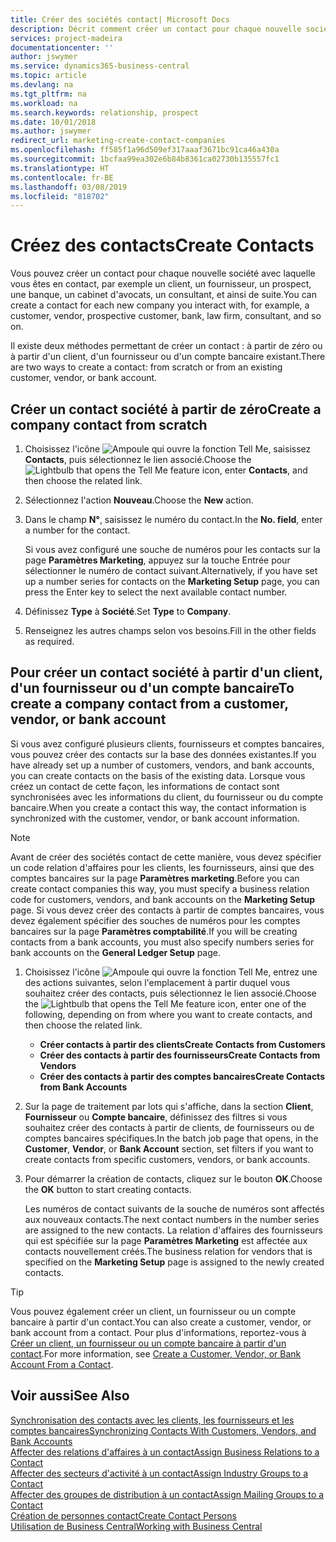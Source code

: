 ```yaml
---
title: Créer des sociétés contact| Microsoft Docs
description: Décrit comment créer un contact pour chaque nouvelle société ou société prospect avec laquelle vous collaborez ou entretenez des relations.
services: project-madeira
documentationcenter: ''
author: jswymer
ms.service: dynamics365-business-central
ms.topic: article
ms.devlang: na
ms.tgt_pltfrm: na
ms.workload: na
ms.search.keywords: relationship, prospect
ms.date: 10/01/2018
ms.author: jswymer
redirect_url: marketing-create-contact-companies
ms.openlocfilehash: ff585f1a96d509ef317aaaf3671bc91ca46a430a
ms.sourcegitcommit: 1bcfaa99ea302e6b84b8361ca02730b135557fc1
ms.translationtype: HT
ms.contentlocale: fr-BE
ms.lasthandoff: 03/08/2019
ms.locfileid: "818702"
---
```

# <a name="create-contacts"></a><span data-ttu-id="5c45e-103">Créez des contacts</span><span class="sxs-lookup"><span data-stu-id="5c45e-103">Create Contacts</span></span>
<span data-ttu-id="5c45e-104">Vous pouvez créer un contact pour chaque nouvelle société avec laquelle vous êtes en contact, par exemple un client, un fournisseur, un prospect, une banque, un cabinet d'avocats, un consultant, et ainsi de suite.</span><span class="sxs-lookup"><span data-stu-id="5c45e-104">You can create a contact for each new company you interact with, for example, a customer, vendor, prospective customer, bank, law firm, consultant, and so on.</span></span>

<span data-ttu-id="5c45e-105">Il existe deux méthodes permettant de créer un contact : à partir de zéro ou à partir d'un client, d'un fournisseur ou d'un compte bancaire existant.</span><span class="sxs-lookup"><span data-stu-id="5c45e-105">There are two ways to create a contact: from scratch or from an existing customer, vendor, or bank account.</span></span>

## <a name="create-a-company-contact-from-scratch"></a><span data-ttu-id="5c45e-106">Créer un contact société à partir de zéro</span><span class="sxs-lookup"><span data-stu-id="5c45e-106">Create a company contact from scratch</span></span>
1. <span data-ttu-id="5c45e-107">Choisissez l'icône ![Ampoule qui ouvre la fonction Tell Me](media/ui-search/search_small.png "Dites-moi ce que vous voulez faire"), saisissez **Contacts**, puis sélectionnez le lien associé.</span><span class="sxs-lookup"><span data-stu-id="5c45e-107">Choose the ![Lightbulb that opens the Tell Me feature](media/ui-search/search_small.png "Tell me what you want to do") icon, enter **Contacts**, and then choose the related link.</span></span>
2. <span data-ttu-id="5c45e-108">Sélectionnez l'action **Nouveau**.</span><span class="sxs-lookup"><span data-stu-id="5c45e-108">Choose the **New** action.</span></span>
3. <span data-ttu-id="5c45e-109">Dans le champ **N°**, saisissez le numéro du contact.</span><span class="sxs-lookup"><span data-stu-id="5c45e-109">In the **No. field**, enter a number for the contact.</span></span>

    <span data-ttu-id="5c45e-110">Si vous avez configuré une souche de numéros pour les contacts sur la page **Paramètres Marketing**, appuyez sur la touche Entrée pour sélectionner le numéro de contact suivant.</span><span class="sxs-lookup"><span data-stu-id="5c45e-110">Alternatively, if you have set up a number series for contacts on the **Marketing Setup** page, you can press the Enter key to select the next available contact number.</span></span>  
4. <span data-ttu-id="5c45e-111">Définissez **Type** à **Société**.</span><span class="sxs-lookup"><span data-stu-id="5c45e-111">Set **Type** to **Company**.</span></span>
5. <span data-ttu-id="5c45e-112">Renseignez les autres champs selon vos besoins.</span><span class="sxs-lookup"><span data-stu-id="5c45e-112">Fill in the other fields as required.</span></span>

## <a name="to-create-a-company-contact-from-a-customer-vendor-or-bank-account"></a><span data-ttu-id="5c45e-113">Pour créer un contact société à partir d'un client, d'un fournisseur ou d'un compte bancaire</span><span class="sxs-lookup"><span data-stu-id="5c45e-113">To create a company contact from a customer, vendor, or bank account</span></span>
<span data-ttu-id="5c45e-114">Si vous avez configuré plusieurs clients, fournisseurs et comptes bancaires, vous pouvez créer des contacts sur la base des données existantes.</span><span class="sxs-lookup"><span data-stu-id="5c45e-114">If you have already set up a number of customers, vendors, and bank accounts, you can create contacts on the basis of the existing data.</span></span> <span data-ttu-id="5c45e-115">Lorsque vous créez un contact de cette façon, les informations de contact sont synchronisées avec les informations du client, du fournisseur ou du compte bancaire.</span><span class="sxs-lookup"><span data-stu-id="5c45e-115">When you create a contact this way, the contact information is synchronized with the customer, vendor, or bank account information.</span></span>

> [!NOTE]  
>   <span data-ttu-id="5c45e-116">Avant de créer des sociétés contact de cette manière, vous devez spécifier un code relation d'affaires pour les clients, les fournisseurs, ainsi que des comptes bancaires sur la page **Paramètres marketing**.</span><span class="sxs-lookup"><span data-stu-id="5c45e-116">Before you can create contact companies this way, you must specify a business relation code for customers, vendors, and bank accounts on the **Marketing Setup** page.</span></span> <span data-ttu-id="5c45e-117">Si vous devez créer des contacts à partir de comptes bancaires, vous devez également spécifier des souches de numéros pour les comptes bancaires sur la page **Paramètres comptabilité**.</span><span class="sxs-lookup"><span data-stu-id="5c45e-117">If you will be creating contacts from a bank accounts, you must also specify numbers series for bank accounts on the **General Ledger Setup** page.</span></span>

1. <span data-ttu-id="5c45e-118">Choisissez l'icône ![Ampoule qui ouvre la fonction Tell Me](media/ui-search/search_small.png "Dites-moi ce que vous voulez faire"), entrez une des actions suivantes, selon l'emplacement à partir duquel vous souhaitez créer des contacts, puis sélectionnez le lien associé.</span><span class="sxs-lookup"><span data-stu-id="5c45e-118">Choose the ![Lightbulb that opens the Tell Me feature](media/ui-search/search_small.png "Tell me what you want to do") icon, enter one of the following, depending on from where you want to create contacts, and then choose the related link.</span></span>
   * <span data-ttu-id="5c45e-119">**Créer contacts à partir des clients**</span><span class="sxs-lookup"><span data-stu-id="5c45e-119">**Create Contacts from Customers**</span></span>
   * <span data-ttu-id="5c45e-120">**Créer des contacts à partir des fournisseurs**</span><span class="sxs-lookup"><span data-stu-id="5c45e-120">**Create Contacts from Vendors**</span></span>
   * <span data-ttu-id="5c45e-121">**Créer des contacts à partir des comptes bancaires**</span><span class="sxs-lookup"><span data-stu-id="5c45e-121">**Create Contacts from Bank Accounts**</span></span>
2. <span data-ttu-id="5c45e-122">Sur la page de traitement par lots qui s'affiche, dans la section **Client**, **Fournisseur** ou **Compte bancaire**, définissez des filtres si vous souhaitez créer des contacts à partir de clients, de fournisseurs ou de comptes bancaires spécifiques.</span><span class="sxs-lookup"><span data-stu-id="5c45e-122">In the batch job page that opens, in the **Customer**, **Vendor**, or **Bank Account** section, set filters if you want to create contacts from specific customers, vendors, or bank accounts.</span></span>
3. <span data-ttu-id="5c45e-123">Pour démarrer la création de contacts, cliquez sur le bouton **OK**.</span><span class="sxs-lookup"><span data-stu-id="5c45e-123">Choose the **OK** button to start creating contacts.</span></span>

    <span data-ttu-id="5c45e-124">Les numéros de contact suivants de la souche de numéros sont affectés aux nouveaux contacts.</span><span class="sxs-lookup"><span data-stu-id="5c45e-124">The next contact numbers in the number series are assigned to the new contacts.</span></span> <span data-ttu-id="5c45e-125">La relation d'affaires des fournisseurs qui est spécifiée sur la page **Paramètres Marketing** est affectée aux contacts nouvellement créés.</span><span class="sxs-lookup"><span data-stu-id="5c45e-125">The business relation for vendors that is specified on the **Marketing Setup** page is assigned to the newly created contacts.</span></span>

> [!TIP]  
>   <span data-ttu-id="5c45e-126">Vous pouvez également créer un client, un fournisseur ou un compte bancaire à partir d'un contact.</span><span class="sxs-lookup"><span data-stu-id="5c45e-126">You can also create a customer, vendor, or bank account from a contact.</span></span> <span data-ttu-id="5c45e-127">Pour plus d'informations, reportez-vous à [Créer un client, un fournisseur ou un compte bancaire à partir d'un contact](marketing-how-create-contacts-new-customers-vendors-bank-accounts.md).</span><span class="sxs-lookup"><span data-stu-id="5c45e-127">For more information, see [Create a Customer, Vendor, or Bank Account From a Contact](marketing-how-create-contacts-new-customers-vendors-bank-accounts.md).</span></span>

## <a name="see-also"></a><span data-ttu-id="5c45e-128">Voir aussi</span><span class="sxs-lookup"><span data-stu-id="5c45e-128">See Also</span></span>
[<span data-ttu-id="5c45e-129">Synchronisation des contacts avec les clients, les fournisseurs et les comptes bancaires</span><span class="sxs-lookup"><span data-stu-id="5c45e-129">Synchronizing Contacts With Customers, Vendors, and Bank Accounts</span></span>](marketing-synchronize-contacts-customers-vendors-bank-accounts.md)  
[<span data-ttu-id="5c45e-130">Affecter des relations d'affaires à un contact</span><span class="sxs-lookup"><span data-stu-id="5c45e-130">Assign Business Relations to a Contact</span></span>](marketing-business-relations.md#AssignBusRelContact)  
[<span data-ttu-id="5c45e-131">Affecter des secteurs d'activité à un contact</span><span class="sxs-lookup"><span data-stu-id="5c45e-131">Assign Industry Groups to a Contact</span></span>](marketing-industry-groups.md#AssignIndustryGroupContact)  
[<span data-ttu-id="5c45e-132">Affecter des groupes de distribution à un contact</span><span class="sxs-lookup"><span data-stu-id="5c45e-132">Assign Mailing Groups to a Contact</span></span>](marketing-mailing-groups.md#AssignMailGroupContact)  
[<span data-ttu-id="5c45e-133">Création de personnes contact</span><span class="sxs-lookup"><span data-stu-id="5c45e-133">Create Contact Persons</span></span>](marketing-create-contact-persons.md)  
[<span data-ttu-id="5c45e-134">Utilisation de Business Central</span><span class="sxs-lookup"><span data-stu-id="5c45e-134">Working with Business Central</span></span>](ui-work-product.md)
